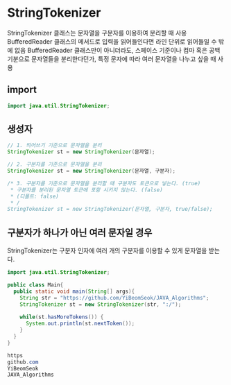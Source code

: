 # StringTokenizer

StringTokenizer 클래스는 문자열을 구분자를 이용하여 분리할 때 사용
BufferedReader 클래스의 메서드로 입력을 읽어들인다면 라인 단위로 읽어들일 수 밖에 없음
BufferedReader 클래스만이 아니더라도, 스페이스 기준이나 컴마 혹은 공백 기분으로 문자열들을 분리한다던가, 특정 문자에 따라 여러 문자열을 나누고 싶을 때 사용

## import
```java
import java.util.StringTokenizer;
```
## 생성자
```java
// 1. 띄어쓰기 기준으로 문자열을 분리
StringTokenizer st = new StringTokenizer(문자열);

// 2. 구분자를 기준으로 문자열을 분리
StringTokenizer st = new StringTokenizer(문자열, 구분자);

/* 3. 구분자를 기준으로 문자열을 분리할 때 구분자도 토큰으로 넣는다. (true)
 * 구분자를 분리된 문자열 토큰에 포함 시키지 않는다. (false)
 * (디폴트: false)
 * /
StringTokenizer st = new StringTokenizer(문자열, 구분자, true/false); 
```
## 구분자가 하나가 아닌 여러 문자일 경우
StringTokenizer는 구분자 인자에 여러 개의 구분자를 이용할 수 있게 문자열을 받는다.
```java
import java.util.StringTokenizer;

public class Main{
  public static void main(String[] args){
    String str = "https://github.com/YiBeomSeok/JAVA_Algorithms";
    StringTokenizer st = new StringTokenizer(str, ":/");
    
    while(st.hasMoreTokens()) {
      System.out.println(st.nextToken());
    }
  }
}
```

```java
https
github.com
YiBeomSeok
JAVA_Algorithms
```
